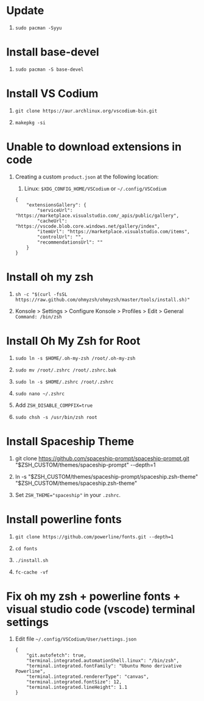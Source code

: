# Update

1. `sudo pacman -Syyu`

# Install base-devel

1. `sudo pacman -S base-devel`

# Install VS Codium

1. `git clone https://aur.archlinux.org/vscodium-bin.git`

1. `makepkg -si`

# Unable to download extensions in code

1. Creating a custom `product.json` at the following location:

	1. Linux: `$XDG_CONFIG_HOME/VSCodium` or `~/.config/VSCodium`

	```
	{
		"extensionsGallery": {
			"serviceUrl": "https://marketplace.visualstudio.com/_apis/public/gallery",
			"cacheUrl": "https://vscode.blob.core.windows.net/gallery/index",
			"itemUrl": "https://marketplace.visualstudio.com/items",
			"controlUrl": "",
			"recommendationsUrl": ""
		}
	}
	```

# Install oh my zsh

1. `sh -c "$(curl -fsSL https://raw.github.com/ohmyzsh/ohmyzsh/master/tools/install.sh)"`

1. Konsole > Settings > Configure Konsole > Profiles > Edit > General `Command: /bin/zsh`

# Install Oh My Zsh for Root

1. `sudo ln -s $HOME/.oh-my-zsh /root/.oh-my-zsh`

1. `sudo mv /root/.zshrc /root/.zshrc.bak`

1. `sudo ln -s $HOME/.zshrc /root/.zshrc`

1. `sudo nano ~/.zshrc`

1. Add `ZSH_DISABLE_COMPFIX=true`

1. `sudo chsh -s /usr/bin/zsh root`

# Install Spaceship Theme

1. git clone https://github.com/spaceship-prompt/spaceship-prompt.git "$ZSH_CUSTOM/themes/spaceship-prompt" --depth=1

1. ln -s "$ZSH_CUSTOM/themes/spaceship-prompt/spaceship.zsh-theme" "$ZSH_CUSTOM/themes/spaceship.zsh-theme"

1. Set `ZSH_THEME="spaceship"` in your `.zshrc`.

# Install powerline fonts

1. `git clone https://github.com/powerline/fonts.git --depth=1`

1. `cd fonts`

1. `./install.sh`

1. `fc-cache -vf`

# Fix oh my zsh + powerline fonts + visual studio code (vscode) terminal settings

1. Edit file `~/.config/VSCodium/User/settings.json`

    ```
	{
		"git.autofetch": true,
		"terminal.integrated.automationShell.linux": "/bin/zsh",
		"terminal.integrated.fontFamily": "Ubuntu Mono derivative Powerline",
		"terminal.integrated.rendererType": "canvas",
		"terminal.integrated.fontSize": 12,
		"terminal.integrated.lineHeight": 1.1
	}
    ```

